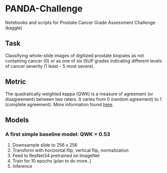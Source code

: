 # PANDA-Challenge
Notebooks and scripts for Prostate Cancer Grade Assessment Challenge (kaggle)

## Task

Classifying whole-slide images of digitized prostate biopsies as not containing cancer (0) or as one of six ISUP grades indicating different levels of cancer severity (1 least - 5 most severe). 

## Metric

The quadratically weighted kappa (QWK) is a measure of agreement (or disagreement) between two raters. It varies from 0 (random agreement) to 1 (complete agreement). More information found [here](https://www.kaggle.com/c/prostate-cancer-grade-assessment/overview/evaluation). 

## Models

### A first simple baseline model: QWK = 0.53
1. Downsample slide to 256 x 256
2. Transform with horizontal flip, vertical flip, normalization
3. Feed to ResNet34 pretrained on ImageNet
4. Train for 10 epochs (plan to do more..)
5. Inference 



